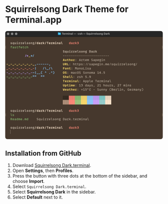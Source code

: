 # Squirrelsong Dark Theme for Terminal.app

![Squirrelsong Dark theme for Terminal.app](screenshot-dark.jpg)

## Installation from GitHub

1. Download [Squirrelsong Dark.terminal](Squirrelsong%20Dark.terminal).
2. Open **Settings**, then **Profiles**.
3. Press the button with three dots at the bottom of the sidebar, and choose **Import**.
4. Select `Squirrelsong Dark.terminal`.
5. Select **Squirrelsong Dark** in the sidebar.
6. Select **Default** next to it.
